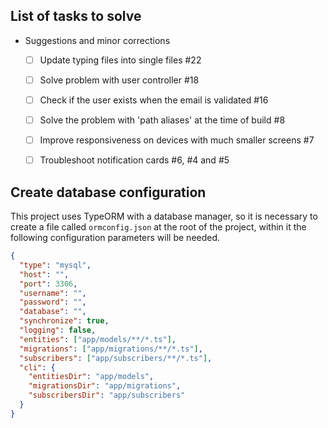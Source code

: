 ## List of tasks to solve
- Suggestions and minor corrections

  - [ ] Update typing files into single files #22

  - [ ] Solve problem with user controller #18

  - [ ] Check if the user exists when the email is validated #16

  - [ ] Solve the problem with 'path aliases' at the time of build #8

  - [ ] Improve responsiveness on devices with much smaller screens #7

  - [ ] Troubleshoot notification cards #6, #4 and #5

## Create database configuration
This project uses TypeORM with a database manager, so it is necessary to create a file called `ormconfig.json` at the root of the project, within it the following configuration parameters will be needed.

```json
{
  "type": "mysql",
  "host": "",
  "port": 3306,
  "username": "",
  "password": "",
  "database": "",
  "synchronize": true,
  "logging": false,
  "entities": ["app/models/**/*.ts"],
  "migrations": ["app/migrations/**/*.ts"],
  "subscribers": ["app/subscribers/**/*.ts"],
  "cli": {
    "entitiesDir": "app/models",
    "migrationsDir": "app/migrations",
    "subscribersDir": "app/subscribers"
  }
}
```
